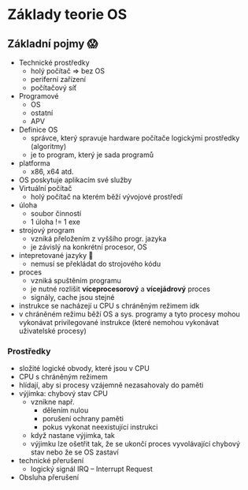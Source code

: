# Základy teorie OS
## Základní pojmy 😱
- Technické prostředky
	- holý počítač => bez OS
	- periferní zařízení
	- počítačový síť
- Programové
	- OS
	- ostatní 
	- APV
- Definice OS
	- správce, který spravuje hardware počítače logickými prostředky (algoritmy)
	- je to  program, který je sada programů
- platforma
	- x86, x64 atd.
- OS poskytuje aplikacím své služby
- Virtuální počítač
	- holý počítač na kterém běží vývojové prostředí
- úloha
	- soubor činností
	- 1 úloha != 1 exe
- strojový program
	- vzniká přeložením z vyššího progr. jazyka
	- je závislý na konkrétní procesor, OS
- intepretované jazyky 🤖
	- nemusí se překládat do strojového kódu
- proces
	- vzniká spuštěním programu
	- je nutné rozlišit **víceprocesorový** a **vícejádrový** proces
	- signály, cache jsou stejné
- instrukce se nacházejí u CPU s chráněným režimem idk
- v chráněném režimu běží OS a sys. programy a tyto procesy mohou vykonávat privilegované instrukce (které nemohou vykonávat uživatelské procesy)
### Prostředky 
- složité logické obvody, které jsou v CPU
- CPU s chráněným režimem
- hlídají, aby si procesy vzájemně nezasahovaly do paměti
- výjimka: chybový stav CPU
	- vznikne např.
		- dělením nulou
		- porušení ochrany paměti
		- pokus vykonat neexistující instrukci
	- když nastane výjimka, tak 
	- výjimku lze ošetřit tak, že se ukončí proces vyvolávající chybový stav nebo že se OS zastaví
- technické přerušení
	- logický signál IRQ – Interrupt Request
- Obsluha přerušení